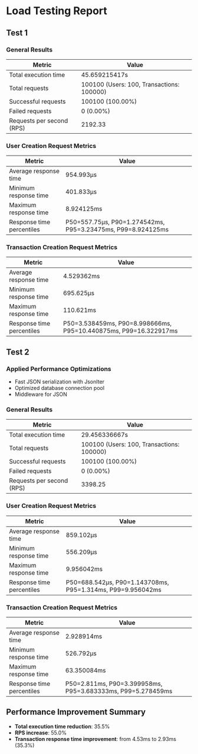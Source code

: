 # Load Testing Report

## Test 1

### General Results

| Metric                    | Value                                     |
| ------------------------- | ----------------------------------------- |
| Total execution time      | 45.659215417s                             |
| Total requests            | 100100 (Users: 100, Transactions: 100000) |
| Successful requests       | 100100 (100.00%)                          |
| Failed requests           | 0 (0.00%)                                 |
| Requests per second (RPS) | 2192.33                                   |

### User Creation Request Metrics

| Metric                    | Value                                                       |
| ------------------------- | ----------------------------------------------------------- |
| Average response time     | 954.993µs                                                   |
| Minimum response time     | 401.833µs                                                   |
| Maximum response time     | 8.924125ms                                                  |
| Response time percentiles | P50=557.75µs, P90=1.274542ms, P95=3.23475ms, P99=8.924125ms |

### Transaction Creation Request Metrics

| Metric                    | Value                                                            |
| ------------------------- | ---------------------------------------------------------------- |
| Average response time     | 4.529362ms                                                       |
| Minimum response time     | 695.625µs                                                        |
| Maximum response time     | 110.621ms                                                        |
| Response time percentiles | P50=3.538459ms, P90=8.998666ms, P95=10.440875ms, P99=16.322917ms |

## Test 2

### Applied Performance Optimizations

- Fast JSON serialization with JsonIter
- Optimized database connection pool
- Middleware for JSON

### General Results

| Metric                    | Value                                     |
| ------------------------- | ----------------------------------------- |
| Total execution time      | 29.456336667s                             |
| Total requests            | 100100 (Users: 100, Transactions: 100000) |
| Successful requests       | 100100 (100.00%)                          |
| Failed requests           | 0 (0.00%)                                 |
| Requests per second (RPS) | 3398.25                                   |

### User Creation Request Metrics

| Metric                    | Value                                                      |
| ------------------------- | ---------------------------------------------------------- |
| Average response time     | 859.102µs                                                  |
| Minimum response time     | 556.209µs                                                  |
| Maximum response time     | 9.956042ms                                                 |
| Response time percentiles | P50=688.542µs, P90=1.143708ms, P95=1.314ms, P99=9.956042ms |

### Transaction Creation Request Metrics

| Metric                    | Value                                                       |
| ------------------------- | ----------------------------------------------------------- |
| Average response time     | 2.928914ms                                                  |
| Minimum response time     | 526.792µs                                                   |
| Maximum response time     | 63.350084ms                                                 |
| Response time percentiles | P50=2.811ms, P90=3.399958ms, P95=3.683333ms, P99=5.278459ms |

## Performance Improvement Summary

- **Total execution time reduction**: 35.5%
- **RPS increase**: 55.0%
- **Transaction response time improvement**: from 4.53ms to 2.93ms (35.3%)
